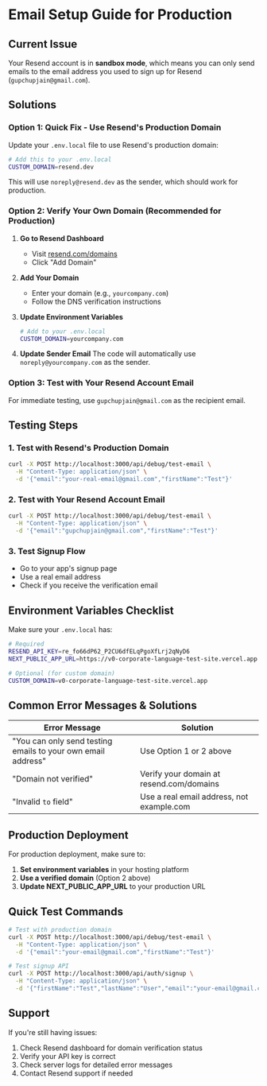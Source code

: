 # Email Setup Guide for Production

## Current Issue
Your Resend account is in **sandbox mode**, which means you can only send emails to the email address you used to sign up for Resend (`gupchupjain@gmail.com`).

## Solutions

### Option 1: Quick Fix - Use Resend's Production Domain
Update your `.env.local` file to use Resend's production domain:

```bash
# Add this to your .env.local
CUSTOM_DOMAIN=resend.dev
```

This will use `noreply@resend.dev` as the sender, which should work for production.

### Option 2: Verify Your Own Domain (Recommended for Production)

1. **Go to Resend Dashboard**
   - Visit [resend.com/domains](https://resend.com/domains)
   - Click "Add Domain"

2. **Add Your Domain**
   - Enter your domain (e.g., `yourcompany.com`)
   - Follow the DNS verification instructions

3. **Update Environment Variables**
   ```bash
   # Add to your .env.local
   CUSTOM_DOMAIN=yourcompany.com
   ```

4. **Update Sender Email**
   The code will automatically use `noreply@yourcompany.com` as the sender.

### Option 3: Test with Your Resend Account Email
For immediate testing, use `gupchupjain@gmail.com` as the recipient email.

## Testing Steps

### 1. Test with Resend's Production Domain
```bash
curl -X POST http://localhost:3000/api/debug/test-email \
  -H "Content-Type: application/json" \
  -d '{"email":"your-real-email@gmail.com","firstName":"Test"}'
```

### 2. Test with Your Resend Account Email
```bash
curl -X POST http://localhost:3000/api/debug/test-email \
  -H "Content-Type: application/json" \
  -d '{"email":"gupchupjain@gmail.com","firstName":"Test"}'
```

### 3. Test Signup Flow
- Go to your app's signup page
- Use a real email address
- Check if you receive the verification email

## Environment Variables Checklist

Make sure your `.env.local` has:

```bash
# Required
RESEND_API_KEY=re_fo66dP62_P2CU6dfELqPgoXfLrj2qNyD6
NEXT_PUBLIC_APP_URL=https://v0-corporate-language-test-site.vercel.app

# Optional (for custom domain)
CUSTOM_DOMAIN=v0-corporate-language-test-site.vercel.app
```

## Common Error Messages & Solutions

| Error Message | Solution |
|---------------|----------|
| "You can only send testing emails to your own email address" | Use Option 1 or 2 above |
| "Domain not verified" | Verify your domain at resend.com/domains |
| "Invalid `to` field" | Use a real email address, not example.com |

## Production Deployment

For production deployment, make sure to:

1. **Set environment variables** in your hosting platform
2. **Use a verified domain** (Option 2 above)
3. **Update NEXT_PUBLIC_APP_URL** to your production URL

## Quick Test Commands

```bash
# Test with production domain
curl -X POST http://localhost:3000/api/debug/test-email \
  -H "Content-Type: application/json" \
  -d '{"email":"your-email@gmail.com","firstName":"Test"}'

# Test signup API
curl -X POST http://localhost:3000/api/auth/signup \
  -H "Content-Type: application/json" \
  -d '{"firstName":"Test","lastName":"User","email":"your-email@gmail.com","dateOfBirth":"1990-01-01","password":"password123"}'
```

## Support

If you're still having issues:
1. Check Resend dashboard for domain verification status
2. Verify your API key is correct
3. Check server logs for detailed error messages
4. Contact Resend support if needed 